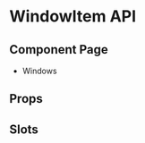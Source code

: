 # WindowItem API

## Component Page
- <router-link to="/components/windows">Windows</router-link>

## Props
<Table name="window-item" field="props" />

## Slots
<Table name="window-item" field="slots" />
